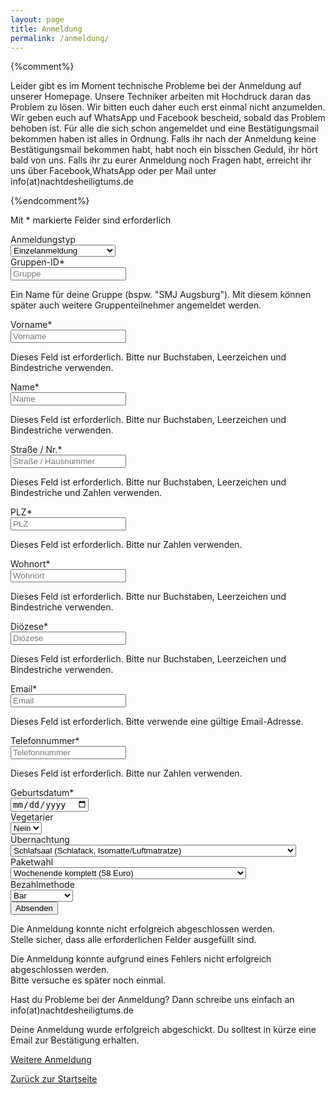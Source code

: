 ```yaml
---
layout: page
title: Anmeldung
permalink: /anmeldung/
---
```


{%comment%}
<section class="section">
  <div class="container">
    <p>
      Leider gibt es im Moment technische Probleme bei der Anmeldung auf unserer Homepage. Unsere Techniker arbeiten mit Hochdruck daran das Problem zu lösen. Wir bitten euch daher euch erst einmal nicht anzumelden. Wir geben euch auf WhatsApp und Facebook bescheid, sobald das Problem behoben ist.
      Für alle die sich schon angemeldet und eine Bestätigungsmail bekommen haben ist alles in Ordnung. Falls ihr nach der Anmeldung keine Bestätigungsmail bekommen habt, habt noch ein bisschen Geduld, ihr hört bald von uns.
      Falls ihr zu eurer Anmeldung noch Fragen habt, erreicht ihr uns über Facebook,WhatsApp oder per Mail unter info(at)nachtdesheiligtums.de
    </p>
  </div>
</section>
{%endcomment%}

<form id="registration-form" class="container registration-form" method="post" action="https://registrierung.nachtdesheiligtums.de/registration.php" onsubmit="return onRegistrationSubmit(this)">
  <div class="box">
    <p class="help">Mit * markierte Felder sind erforderlich</p>
    <div class="field is-horizontal">
      <div class="field-label is-normal"><label class="label">Anmeldungstyp</label></div>
      <div class="field-body">
        <div class="select is-fullwidth">
            <select name="registration-type" id="registration-type-field" onchange="onRegistrationTypeChange()">
              <option value="single">Einzelanmeldung</option>
              <option value="group-leader">Gruppenverantwortlicher</option>
              <option value="group-participant">Gruppenteilnehmer</option>
            </select>
        </div>
      </div>
    </div>
    <div class="field is-horizontal is-removed" id="group-id">
      <div class="field-label is-normal"><label class="label">Gruppen-ID*</label></div>
      <div class="field-body">
        <input name="group-id" id="group-id-field" class="input" type="text" placeholder="Gruppe">
        <p class="help">Ein Name für deine Gruppe (bspw. "SMJ Augsburg"). Mit diesem können später auch weitere Gruppenteilnehmer angemeldet werden.</p>
      </div>
    </div>
    <div class="field is-horizontal">
      <div class="field-label is-normal"><label class="label">Vorname*</label></div>
      <div class="field-body">
        <input name="first-name" class="input" type="text" placeholder="Vorname">
        <p class="help is-danger is-removed" id="first-name-validation">Dieses Feld ist erforderlich. Bitte nur Buchstaben, Leerzeichen und Bindestriche verwenden.</p>
      </div>
    </div>
    <div class="field is-horizontal">
      <div class="field-label is-normal"><label class="label">Name*</label></div>
      <div class="field-body">
        <input name="last-name" class="input" type="text" placeholder="Name">
        <p class="help is-danger is-removed" id="last-name-validation">Dieses Feld ist erforderlich. Bitte nur Buchstaben, Leerzeichen und Bindestriche verwenden.</p>
      </div>
    </div>
    <div class="field is-horizontal" id="street">
      <div class="field-label is-normal"><label class="label">Straße / Nr.*</label></div>
      <div class="field-body">
        <input name="street" class="input" type="text" placeholder="Straße / Hausnummer">
        <p class="help is-danger is-removed" id="street-validation">Dieses Feld ist erforderlich. Bitte nur Buchstaben, Leerzeichen und Bindestriche und Zahlen verwenden.</p>
      </div>
    </div>
    <div class="field is-horizontal" id="plz">
      <div class="field-label is-normal"><label class="label">PLZ*</label></div>
      <div class="field-body">
        <input name="plz" class="input" type="number" placeholder="PLZ">
        <p class="help is-danger is-removed" id="plz-validation">Dieses Feld ist erforderlich. Bitte nur Zahlen verwenden.</p>
      </div>
    </div>
    <div class="field is-horizontal" id="residence">
      <div class="field-label is-normal"><label class="label">Wohnort*</label></div>
      <div class="field-body">
        <input name="residence" class="input" type="text" placeholder="Wohnort">
        <p class="help is-danger is-removed" id="residence-validation">Dieses Feld ist erforderlich. Bitte nur Buchstaben, Leerzeichen und Bindestriche verwenden.</p>
      </div>
    </div>
    <div class="field is-horizontal" id="diocese">
      <div class="field-label is-normal"><label class="label">Diözese*</label></div>
      <div class="field-body">
        <input name="diocese" class="input" type="text" placeholder="Diözese">
        <p class="help is-danger is-removed" id="diocese-validation">Dieses Feld ist erforderlich. Bitte nur Buchstaben, Leerzeichen und Bindestriche verwenden.</p>
      </div>
    </div>
    <div class="field is-horizontal" id="email">
      <div class="field-label is-normal"><label class="label">Email*</label></div>
      <div class="field-body">
        <input name="email" class="input" type="email" placeholder="Email">
        <p class="help is-danger is-removed" id="email-validation">Dieses Feld ist erforderlich. Bitte verwende eine gültige Email-Adresse.</p>
      </div>
    </div>
    <div class="field is-horizontal" id="phone">
      <div class="field-label is-normal"><label class="label">Telefonnummer*</label></div>
      <div class="field-body">
        <input name="phone" class="input" type="tel" placeholder="Telefonnummer">
        <p class="help is-danger is-removed" id="phone-validation">Dieses Feld ist erforderlich. Bitte nur Zahlen verwenden.</p>
      </div>
    </div>
    <div class="field is-horizontal">
      <div class="field-label is-normal"><label class="label">Geburtsdatum*</label></div>
      <div class="field-body">
        <input name="date-of-birth" class="input" type="date" placeholder="Geburtsdatum">
      </div>
    </div>
    <div class="field is-horizontal">
      <div class="field-label is-normal"><label class="label">Vegetarier</label></div>
      <div class="field-body">
        <div class="select is-fullwidth">
            <select name="nutrition-habit">
              <option value="default">Nein</option>
              <option value="vegetarian">Ja</option>
            </select>
        </div>
      </div>
    </div>
    <div class="field is-horizontal" id="room-type">
      <div class="field-label is-normal"><label class="label">Übernachtung</label></div>
      <div class="field-body">
        <div class="select is-fullwidth">
            <select name="room-type">
              <option value="dorm">Schlafsaal (Schlafack, Isomatte/Luftmatratze)</option>
              <option value="double">Bett im Doppelzimmer (zzgl. 10 Euro/Nacht + bitte Schlafsack mitbringen)</option>
              <option value="single">Einzelzimmer (zzgl. 20 Euro/Nacht + bitte Schlafsack mitbringen)</option>
            </select>
        </div>
      </div>
    </div>
    <div class="field is-horizontal">
      <div class="field-label is-normal"><label class="label">Paketwahl</label></div>
      <div class="field-body">
        <div class="select is-fullwidth">
            <select name="package" id="package-field" onchange="onPackageChange()">
              <option value="package-a">Wochenende komplett (58 Euro)</option>
              <option value="package-b">Wochende Samstagnachmittag bis Sonntagmittag (35 Euro)</option>
              <option value="package-c">Wochenende ohne Übernachtung (45 Euro)</option>
              <option value="help-week" id="help-week">Teilnahme an der Helferwoche (103 Euro)</option>
            </select>
        </div>
      </div>
    </div>
    <div class="field is-horizontal" id="payment-method">
      <div class="field-label is-normal"><label class="label">Bezahlmethode</label></div>
      <div class="field-body">
        <div class="select is-fullwidth">
            <select name="payment-method">
              <option value="cash">Bar</option>
              <option value="transfer">Überweisung</option>
            </select>
        </div>
      </div>
    </div>
    <div class="field is-grouped is-grouped-centered"><div class="control"><button class="button is-link" id="submit" name="submit" type="submit">Absenden</button></div></div>
    <p class="help is-danger is-removed" id="registration-validation">Die Anmeldung konnte nicht erfolgreich abgeschlossen werden.<br />Stelle sicher, dass alle erforderlichen Felder ausgefüllt sind.</p>
    <p class="help is-danger is-removed" id="registration-validation-error">Die Anmeldung konnte aufgrund eines Fehlers nicht erfolgreich abgeschlossen werden.<br />Bitte versuche es später noch einmal.</p>
  </div>
</form>

<div class="container registration-form">
  <p>
    Hast du Probleme bei der Anmeldung? Dann schreibe uns einfach an info(at)nachtdesheiligtums.de
  </p>
</div>

<div id="registration-finished" class="registration-form container is-removed">
  <div class="box content">
    <p>Deine Anmeldung wurde erfolgreich abgeschickt. Du solltest in kürze eine Email zur Bestätigung erhalten.</p>
    <p><a href="{{ site.baseurl }}{% link _pages/anmeldung.md %}" onclick="return resetRegistration()">Weitere Anmeldung</a></p>
    <p><a href="{{ site.baseurl }}{% link index.md %}">Zurück zur Startseite</a></p>
  </div>
</div>


<script>
function onRegistrationTypeChange() {
   var registrationType = document.getElementById('registration-type-field').value;

   if (registrationType === 'single') {
     document.getElementById('group-id').classList.add('is-removed');
     document.getElementById('help-week').classList.remove('is-removed');
   } else {
     document.getElementById('group-id').classList.remove('is-removed');
     document.getElementById('help-week').classList.add('is-removed');

     var package_field = document.getElementById('package-field');
     if (package_field.value === 'help-week') {
       package_field.value = 'package-a';
     }
   }

   if (registrationType === 'group-participant') {
     document.getElementById('street').classList.add('is-removed');
     document.getElementById('plz').classList.add('is-removed');
     document.getElementById('residence').classList.add('is-removed');
     document.getElementById('diocese').classList.add('is-removed');
     //document.getElementById('email').classList.add('is-removed');
     document.getElementById('phone').classList.add('is-removed');
     document.getElementById('payment-method').classList.add('is-removed');
   } else {
     document.getElementById('street').classList.remove('is-removed');
     document.getElementById('plz').classList.remove('is-removed');
     document.getElementById('residence').classList.remove('is-removed');
     document.getElementById('diocese').classList.remove('is-removed');
     //document.getElementById('email').classList.remove('is-removed');
     document.getElementById('phone').classList.remove('is-removed');
     document.getElementById('payment-method').classList.remove('is-removed');
   }
}

function onPackageChange() {
   var package_field = document.getElementById('package-field').value;

   if (package_field === 'help-week') {
     document.getElementById('room-type').classList.add('is-removed');
   } else {
     document.getElementById('room-type').classList.remove('is-removed');
   }
}

function onRegistrationSubmit(_form) {
  try {
    document.getElementById('submit').classList.add('is-loading');
    document.getElementById('registration-validation-error').classList.add('is-removed');

    var url = _form.action;
    var xhr = new XMLHttpRequest();

    // [].fn.call(form.elements, ...) allows us to call .fn
    // on the form's elements, even though it's not an array.
    var params = [].map.call(_form.elements, function(el) {
        // Map each field into a name=value string, make sure to properly escape!
        return encodeURIComponent(el.name) + '=' + encodeURIComponent(el.value);
    }).join('&'); // Then join all the strings by &

    xhr.open("POST", url);
    xhr.setRequestHeader("Content-type", "application/x-www-form-urlencoded");

    //.bind ensures that this inside of the function is the XHR object.
    xhr.onload = onRegistrationSubmitCallback.bind(xhr);

    //All preperations are clear, send the request!
    xhr.send(params);
  } catch(_error) {
    console.log(_error.message);
    document.getElementById('submit').classList.remove('is-loading');
    document.getElementById('registration-validation-error').classList.remove('is-removed');
  }

  return false;
}

function onRegistrationSubmitCallback(_xhr) {
  try {
    document.getElementById('submit').classList.remove('is-loading');
    var validation = JSON.parse(_xhr.currentTarget.responseText);

    if (validation['registration'] === true) {
      document.getElementById('registration-form').classList.add('is-removed');
      document.getElementById('registration-finished').classList.remove('is-removed');
    } else {
      for (var key in validation) {
        // skip loop if the property is from prototype
        if (!validation.hasOwnProperty(key)) continue;

        var valid = validation[key] === true;

        // your code
        var elements = document.getElementsByName(key);
        if (elements.length != 0) {
          if (valid) {
            elements[0].classList.remove('is-danger');
          } else {
            elements[0].classList.add('is-danger');
          }
        }

        var validationElement = document.getElementById(key + '-validation');
        if (validationElement) {
          if (valid) {
            validationElement.classList.add('is-removed');
          } else {
            validationElement.classList.remove('is-removed');
          }
        }
      }
    }
  } catch(_error) {
    console.log(_error.message + ", " + _xhr.currentTarget.responseText);
    document.getElementById('registration-validation-error').classList.remove('is-removed');
  }
}

function resetRegistration() {
  document.getElementById('registration-form').classList.remove('is-removed');
  document.getElementById('registration-finished').classList.add('is-removed');

  var registrationType = document.getElementById('registration-type-field').value;
  if (registrationType === 'single') {
    document.getElementById('registration-form').reset();
  } else {
    var groupID = document.getElementById('group-id-field').value;
    document.getElementById('registration-form').reset();
    document.getElementById('registration-type-field').value = 'group-participant';
    document.getElementById('group-id-field').value = groupID;
    onRegistrationTypeChange();
  }

  return false;
}

</script>
